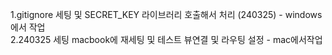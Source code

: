 1.gitignore 세팅 및 SECRET_KEY 라이브러리 호출해서 처리 (240325) - windows에서 작업 <br>
2.240325 세팅 macbook에 재세팅 및 테스트 뷰연결 및 라우팅 설정 - mac에서작업
